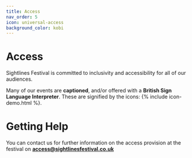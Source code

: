 ```yaml
---
title: Access
nav_order: 5
icon: universal-access
background_color: kobi
---
```


# Access

Sightlines Festival is committed to inclusivity and accessibility for all of our audiences.

Many of our events are **captioned**, and/or offered with a **British Sign Language Interpreter**. These are signified by the icons: {% include icon-demo.html %}.

# Getting Help

You can contact us for further information on the access provision at the festival on **<access@sightlinesfestival.co.uk>**